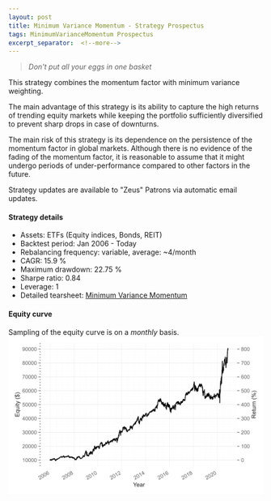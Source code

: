 ```yaml
---
layout: post
title: Minimum Variance Momentum - Strategy Prospectus
tags: MinimumVarianceMomentum Prospectus
excerpt_separator:  <!--more-->
---
```


> _Don't put all your eggs in one basket_

This strategy combines the momentum factor with minimum variance weighting.

The main advantage of this strategy is its ability to capture the high returns of trending equity markets while keeping the portfolio sufficiently diversified to prevent sharp drops in case of downturns.

The main risk of this strategy is its dependence on the persistence of the momentum factor in global markets. Although there is no evidence of the fading of the momentum factor, it is reasonable to assume that it might undergo periods of under-performance compared to other factors in the future.

Strategy updates are available to "Zeus" Patrons via automatic email updates.

#### Strategy details
* Assets: ETFs (Equity indices, Bonds, REIT)
* Backtest period: Jan 2006 - Today
* Rebalancing frequency: variable, average: ~4/month
* CAGR: 15.9 %
* Maximum drawdown: 22.75 %
* Sharpe ratio: 0.84
* Leverage: 1
* Detailed tearsheet: [Minimum Variance Momentum](/tearsheets/minimum_variance_momentum.html)

#### Equity curve
Sampling of the equity curve is on a _monthly_ basis.
![Minimum Variance Momentum](/images/minimum_variance_momentum.svg)
